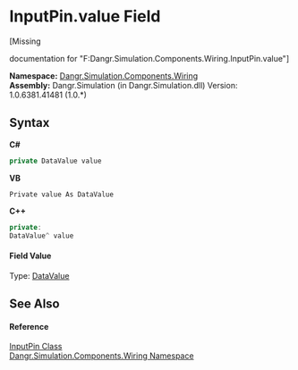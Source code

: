 # InputPin.value Field
 

\[Missing <summary> documentation for "F:Dangr.Simulation.Components.Wiring.InputPin.value"\]

**Namespace:**&nbsp;<a href="N_Dangr_Simulation_Components_Wiring">Dangr.Simulation.Components.Wiring</a><br />**Assembly:**&nbsp;Dangr.Simulation (in Dangr.Simulation.dll) Version: 1.0.6381.41481 (1.0.*)

## Syntax

**C#**<br />
``` C#
private DataValue value
```

**VB**<br />
``` VB
Private value As DataValue
```

**C++**<br />
``` C++
private:
DataValue^ value
```


#### Field Value
Type: <a href="T_Dangr_Simulation_Types_DataValue">DataValue</a>

## See Also


#### Reference
<a href="T_Dangr_Simulation_Components_Wiring_InputPin">InputPin Class</a><br /><a href="N_Dangr_Simulation_Components_Wiring">Dangr.Simulation.Components.Wiring Namespace</a><br />